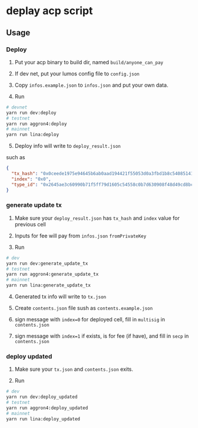 # deplay acp script

## Usage

### Deploy

1. Put your acp binary to build dir, named `build/anyone_can_pay`

2. If dev net, put your lumos config file to `config.json`

3. Copy `infos.example.json` to `infos.json` and put your own data.

4. Run 

```bash
# devnet
yarn run dev:deploy
# testnet
yarn run aggron4:deploy
# mainnet
yarn run lina:deploy
```

5. Deploy info will write to `deploy_result.json`

such as

```json
{
  "tx_hash": "0x0ceede1975e94645b6ab0aad194421f55053d0a3fbd1b8c54085141bfe4760e7",
  "index": "0x0",
  "type_id": "0x2645ae3c60990b71f5ff79d1605c54558c0b7d630908f48d49cd8bc8a8519fd3"
}
```

### generate update tx

1. Make sure your `deploy_result.json` has `tx_hash` and `index` value for previous cell

2. Inputs for fee will pay from `infos.json` `fromPrivateKey`

3. Run 

```bash
# dev
yarn run dev:generate_update_tx
# testnet
yarn run aggron4:generate_update_tx
# mainnet
yarn run lina:generate_update_tx
```

4. Generated tx info will write to `tx.json`

5. Create `contents.json` file sush as `contents.example.json`

6. sign message with `index=0` for deployed cell, fill in `multisig` in `contents.json`

7. sign message with `index=1` if exists, is for fee (if have), and fill in `secp` in `contents.json`

### deploy updated

1. Make sure your `tx.json` and `contents.json` exits.

2. Run

```bash
# dev
yarn run dev:deploy_updated
# testnet
yarn run aggron4:deploy_updated
# mainnet
yarn run lina:deploy_updated
```
